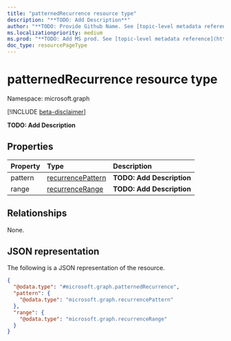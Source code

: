 ```yaml
---
title: "patternedRecurrence resource type"
description: "**TODO: Add Description**"
author: "**TODO: Provide Github Name. See [topic-level metadata reference](https://msgo.azurewebsites.net/add/document/guidelines/metadata.html#topic-level-metadata)**"
ms.localizationpriority: medium
ms.prod: "**TODO: Add MS prod. See [topic-level metadata reference](https://msgo.azurewebsites.net/add/document/guidelines/metadata.html#topic-level-metadata)**"
doc_type: resourcePageType
---
```


# patternedRecurrence resource type

Namespace: microsoft.graph

[!INCLUDE [beta-disclaimer](../../includes/beta-disclaimer.md)]

**TODO: Add Description**

## Properties
|Property|Type|Description|
|:---|:---|:---|
|pattern|[recurrencePattern](../resources/recurrencepattern.md)|**TODO: Add Description**|
|range|[recurrenceRange](../resources/recurrencerange.md)|**TODO: Add Description**|

## Relationships
None.

## JSON representation
The following is a JSON representation of the resource.
<!-- {
  "blockType": "resource",
  "@odata.type": "microsoft.graph.patternedRecurrence"
}
-->
``` json
{
  "@odata.type": "#microsoft.graph.patternedRecurrence",
  "pattern": {
    "@odata.type": "microsoft.graph.recurrencePattern"
  },
  "range": {
    "@odata.type": "microsoft.graph.recurrenceRange"
  }
}
```

